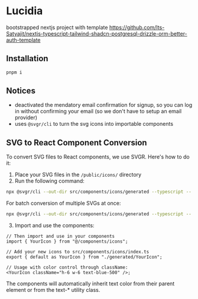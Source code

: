 # Lucidia

bootstrapped nextjs project with template https://github.com/Its-Satyajit/nextjs-typescript-tailwind-shadcn-postgresql-drizzle-orm-better-auth-template

## Installation

```bash
pnpm i

```

## Notices

- deactivated the mendatory email confirmation for signup, so you can log in without confirming your email (so we don't have to setup an email provider)
- uses `@svgr/cli` to turn the svg icons into importable components

## SVG to React Component Conversion

To convert SVG files to React components, we use SVGR. Here's how to do it:

1. Place your SVG files in the `/public/icons/` directory
2. Run the following command:

```bash
npx @svgr/cli --out-dir src/components/icons/generated --typescript -- ./public/icons/YourIcon.svg
```

For batch conversion of multiple SVGs at once:

```bash
npx @svgr/cli --out-dir src/components/icons/generated --typescript -- ./public/icons/*.svg
```

3. Import and use the components:

```tsx
// Then import and use in your components
import { YourIcon } from "@/components/icons";

// Add your new icons to src/components/icons/index.ts
export { default as YourIcon } from "./generated/YourIcon";

// Usage with color control through className:
<YourIcon className="h-6 w-6 text-blue-500" />;
```

The components will automatically inherit text color from their parent element or from the text-\* utility class.
